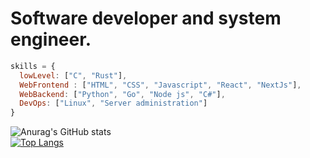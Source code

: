 # Software developer and system engineer.

```javascript
skills = {
  lowLevel: ["C", "Rust"],
  WebFrontend : ["HTML", "CSS", "Javascript", "React", "NextJs"],
  WebBackend: ["Python", "Go", "Node js", "C#"],
  DevOps: ["Linux", "Server administration"]
}
```
![Anurag's GitHub stats](https://github-readme-stats.vercel.app/api?username=Ziro-Nexus&show_icons=true&theme=radical)
<br>
[![Top Langs](https://github-readme-stats.vercel.app/api/top-langs/?username=Ziro-Nexus&layout=compact)](https://github.com/anuraghazra/github-readme-stats)
<br>
